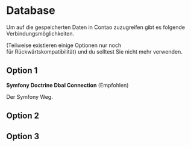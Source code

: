 # Database

Um auf die gespeicherten Daten
in Contao zuzugreifen gibt es folgende Verbindungsmöglichkeiten.

(Teilweise existieren einige Optionen nur noch  
für Rückwärtskompatibilität) und du solltest Sie nicht
mehr verwenden.


## Option 1

**Symfony Doctrine Dbal Connection** (Empfohlen)

Der Symfony Weg.

## Option 2

## Option 3